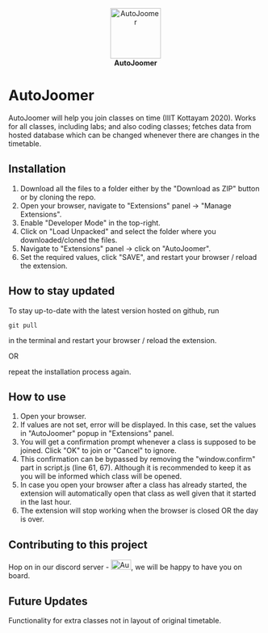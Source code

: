 <p align="center">
  <img src="https://github.com/vishal-lokare/AutoJoomer/blob/main/icon.png?raw=true" alt="AutoJoomer" width="100" height="100" > <br>
  <b>AutoJoomer</b>
</p>

# AutoJoomer
AutoJoomer will help you join classes on time (IIIT Kottayam 2020). Works for all classes, including labs; and also coding classes; fetches data from hosted database which can be changed whenever there are changes in the timetable.

## Installation
1. Download all the files to a folder either by the "Download as ZIP" button or by cloning the repo.
2. Open your browser, navigate to "Extensions" panel -> "Manage Extensions".
3. Enable "Developer Mode" in the top-right.
4. Click on "Load Unpacked" and select the folder where you downloaded/cloned the files.
5. Navigate to "Extensions" panel -> click on "AutoJoomer".
6. Set the required values, click "SAVE", and restart your browser / reload the extension.

## How to stay updated
To stay up-to-date with the latest version hosted on github, run 
```
git pull
``` 
in the terminal and restart your browser / reload the extension.

OR

repeat the installation process again.

## How to use
1. Open your browser.
2. If values are not set, error will be displayed. In this case, set the values in "AutoJoomer" popup in "Extensions" panel.
3. You will get a confirmation prompt whenever a class is supposed to be joined. Click "OK" to join or "Cancel" to ignore.
4. This confirmation can be bypassed by removing the "window.confirm" part in script.js (line 61, 67). Although it is recommended to keep it as you will be informed which class will be opened.
5. In case you open your browser after a class has already started, the extension will automatically open that class as well given that it started in the last hour.
7. The extension will stop working when the browser is closed OR the day is over.

## Contributing to this project
<p>Hop on in our discord server - <a href="https://discord.gg/AXsjAWzj"><img src="https://logos-world.net/wp-content/uploads/2020/12/Discord-Logo.png" alt="AutoJoomer Discord" width="40" height="20"></a>, we will be happy to have you on board.</p>


## Future Updates
Functionality for extra classes not in layout of original timetable.
